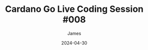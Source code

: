 ---
{
    "title": "Cardano Go Live Coding Session #008",
    "author": "James",
    "date": "2024-04-30",
    "tags": []
}
---